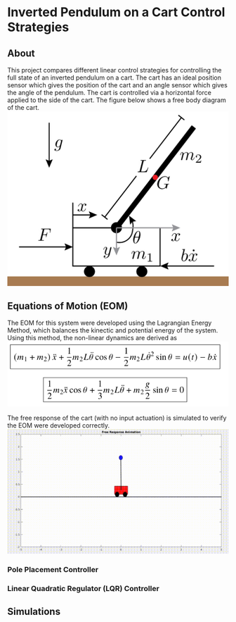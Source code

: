 # Inverted Pendulum on a Cart Control Strategies
## About
This project compares different linear control strategies for controlling the full state of an inverted pendulum on a cart.  The cart has an ideal position sensor which gives the position of the cart and an angle sensor which gives the angle of the pendulum.  The cart is controlled via a horizontal force applied to the side of the cart.  The figure below shows a free body diagram of the cart.  
![alt text](https://github.com/cjbagwell/inverted-pendulum-control/blob/main/media/inverted_pendulum_fbd.png)

## Equations of Motion (EOM)
The EOM for this system were developed using the Lagrangian Energy Method, which balances the kinectic and potential energy of the system.  Using this method, the non-linear dynamics are derived as  
![alt text](https://github.com/cjbagwell/inverted-pendulum-control/blob/main/media/Second_Order_Nonlinear_EOM.png)

The free response of the cart (with no input actuation) is simulated to verify the EOM were developed correctly.
![alt text](https://github.com/cjbagwell/inverted-pendulum-control/blob/main/media/inverted-pendulum-free-response.gif)

### Pole Placement Controller

### Linear Quadratic Regulator (LQR) Controller

## Simulations
